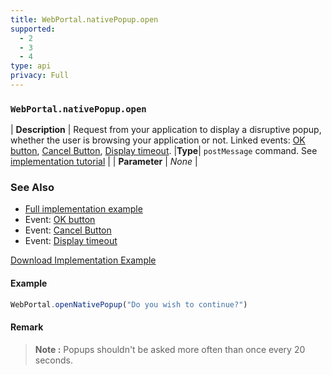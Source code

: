 ```yaml
---
title: WebPortal.nativePopup.open
supported:
  - 2
  - 3
  - 4
type: api
privacy: Full
---
```


### `WebPortal.nativePopup.open`

| **Description** | Request from your application to display a disruptive popup, whether the user is browsing your application or not. Linked events: [OK button](#event-WebPortal-nativePopup-evt-ok), [Cancel Button](#event-WebPortal-nativePopup-evt-cancel), [Display timeout](#event-WebPortal-nativePopup-evt-timeout).
|**Type**| `postMessage` command. See [implementation tutorial]({{site.baseur}}/webportal/quick-start/#listening-to-webportal-messages) |
| **Parameter** | *None* |

### See Also

- [Full implementation example]({{site.baseurl}}/webportal/reference/#open-native-popup-from-app)
- Event: [OK button](#event-WebPortal-nativePopup-evt-ok)
- Event: [Cancel Button](#event-WebPortal-nativePopup-evt-cancel)
- Event: [Display timeout](#event-WebPortal-nativePopup-evt-timeout)

<a class="button is-success is-rounded" href="{{site.baseurl}}/assets/downloads/nativePopup-example.html" download="">Download Implementation Example</a>


#### Example

```javascript
WebPortal.openNativePopup("Do you wish to continue?")
```

#### Remark

>**Note :** Popups shouldn't be asked more often than once every 20 seconds.